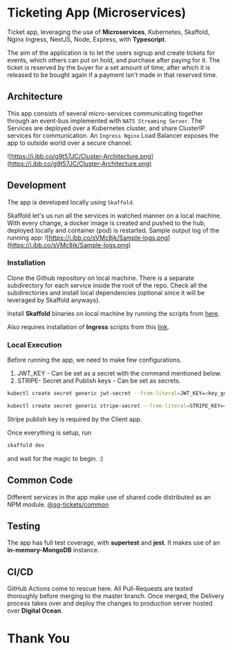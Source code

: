 
# Ticketing App (Microservices)
Ticket app, leveraging the use of **Microservices**, Kubernetes, Skaffold, Nginx Ingress, NextJS, Node, Express, with **Typescript**.

The aim of the application is to let the users signup and create tickets for events, which others can put on hold, and purchase after paying for it. The ticket is reserved by the buyer for a set amount of time, after which it is released to be bought again if a payment isn't made in that reserved time.

## Architecture
This app consists of several micro-services communicating together through an event-bus implemented with `NATS Streaming Server`. The Services are deployed over a Kubernetes cluster, and share ClusterIP services for communication. An `Ingress Nginx` Load Balancer exposes the app to outside world over a secure channel.

![https://i.ibb.co/g9t57JC/Cluster-Architecture.png](https://i.ibb.co/g9t57JC/Cluster-Architecture.png)

## Development
The app is developed locally using `Skaffold`.

Skaffold let's us run all the services in watched manner on a local machine. With every change, a docker image is created and pushed to the hub, deployed locally and container (pod) is restarted. Sample output log of the running app:
![https://i.ibb.co/sVMc8jk/Sample-logs.png](https://i.ibb.co/sVMc8jk/Sample-logs.png)

### Installation
Clone the Github repository on local machine. There is a separate subdirectory for each service inside the root of the repo. Check all the subdirectories and install local dependencies (optional since it will be leveraged by Skaffold anyways). 

Install **Skaffold** binaries on local machine by running the scripts from [here](https://skaffold.dev/docs/install/).

Also requires installation of **Ingress** scripts from this [link](https://kubernetes.github.io/ingress-nginx/deploy/).

### Local Execution

Before running the app, we need to make few configurations.
1. JWT_KEY - Can be set as a secret with the command mentioned below.
2. STRIPE- Secret and Publish keys - Can be set as secrets.

```bash
kubectl create secret generic jwt-secret --from-literal=JWT_KEY=<key_goes_here>

kubectl create secret generic stripe-secret --from-literal=STRIPE_KEY=<key_goes_here>
```

Stripe publish key is required by the Client app.

Once everything is setup, run 
```bash
skaffold dev
```
and wait for the magic to begin. :)



## Common Code

Different services in the app make use of shared code distributed as an NPM module.
[@sg-tickets/common](https://www.npmjs.com/package/@sg-tickets/common)



## Testing
The app has full test coverage, with **supertest** and **jest**. It makes use of an **in-memory-MongoDB** instance.

## CI/CD

GitHub Actions come to rescue here. All Pull-Requests are tested thoroughly before merging to the master branch. Once merged, the Delivery process takes over and deploy the changes to production server hosted over **Digital Ocean**.

# Thank You
